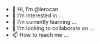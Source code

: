 - 👋 Hi, I’m @lerocan
- 👀 I’m interested in ...
- 🌱 I’m currently learning ...
- 💞️ I’m looking to collaborate on ...
- 📫 How to reach me ...

<!---
lerocan/lerocan is a ✨ special ✨ repository because its `README.md` (this file) appears on your GitHub profile.
You can click the Preview link to take a look at your changes.
--->
